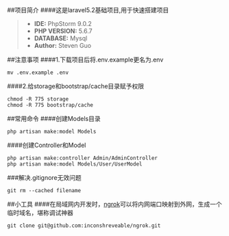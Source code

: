##项目简介
####这是laravel5.2基础项目,用于快速搭建项目
>- **IDE:** PhpStorm 9.0.2
>- **PHP VERSION:** 5.6.7
>- **DATABASE:** Mysql 
>- **Author:** Steven Guo

##注意事项
####1.下载项目后将.env.example更名为.env
```
mv .env.example .env
```

####2.给storage和bootstrap/cache目录赋予权限
```
chmod -R 775 storage
chmod -R 775 bootstrap/cache
```

##常用命令
####创建Models目录
```
php artisan make:model Models
```

####创建Controller和Model
```
php artisan make:controller Admin/AdminController
php artisan make:model Models/User/UserModel
```

###解决.gitignore无效问题
```
git rm --cached filename
```

##小工具
####在局域网内开发时，[ngrok](https://github.com/inconshreveable/ngrok)可以将内网端口映射到外网，生成一个临时域名，堪称调试神器
```
git clone git@github.com:inconshreveable/ngrok.git
```